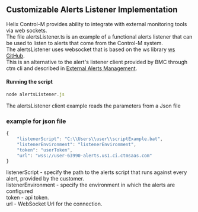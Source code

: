 ## Customizable Alerts Listener Implementation

Helix Control-M provides ability to integrate with external monitoring tools via web sockets.  
The file alertsListener.ts is an example of a functional alerts listener that can be used to listen to alerts that come from the Control-M system.  
The alertsListener uses websocket that is based on the ws library [ws GitHub](https://github.com/WebSocket/ws).  
This is an alternative to the alert's listener client provided by BMC through ctm cli and described in [External Alerts Management](https://docs.bmc.com/docs/automation-api/Helix21/run-service-1041161864.html#Runservice-alerts_listener_startrunalerts:listener::start:~:text=Back%20to%20top-,External%20Alert%20Management,-An%20alert%20is).

#### Running the script
```javascript
node alertsListener.js
```

The alertsListener client example reads the parameters from a Json file
### example for json file
```javascript
{
    "listenerScript": "C:\\Users\\user\\scriptExample.bat",
    "listenerEnvironment": "listenerEnvironment",
    "token": "userToken",
    "url": "wss://user-63990-alerts.us1.ci.ctmsaas.com"
}
```

listenerScript - specify the path to the alerts script that runs against every alert, provided by the customer.  
listenerEnvironment - specify the environment in which the alerts are configured  
token - api token.  
url -   WebSocket Url for the connection.
